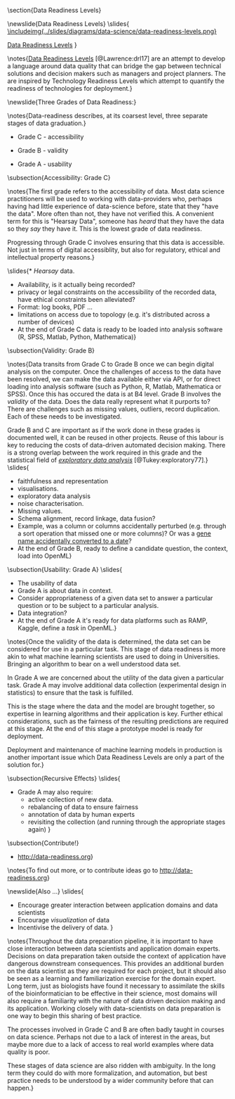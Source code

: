 \section{Data Readiness Levels}

\newslide{Data Readiness Levels}
\slides{
[\includeimg{../slides/diagrams/data-science/data-readiness-levels.png}](https://arxiv.org/pdf/1705.02245.pdf)

[Data Readiness Levels](http://inverseprobability.com/2017/01/12/data-readiness-levels)
}

\notes{[Data Readiness Levels](http://inverseprobability.com/2017/01/12/data-readiness-levels) [@Lawrence:drl17] are an attempt to develop a language around data quality that can bridge the gap between technical solutions and decision makers such as managers and project planners. The are inspired by Technology Readiness Levels which attempt to quantify the readiness of technologies for deployment.}

\newslide{Three Grades of Data Readiness:}

\notes{Data-readiness describes, at its coarsest level,  three separate stages of data graduation.}

* Grade C - accessibility

* Grade B - validity

* Grade A - usability

\subsection{Accessibility: Grade C}

\notes{The first grade refers to the accessibility of data. Most data science practitioners will be used to working with data-providers who, perhaps having had little experience of data-science before, state that they "have the data". More often than not, they have not verified this. A convenient term for this is "Hearsay Data", someone has *heard* that they have the data so they *say* they have it. This is the lowest grade of data readiness. 

Progressing through Grade C involves ensuring that this data is accessible. Not just in terms of digital accessiblity, but also for regulatory, ethical and intellectual property reasons.}

\slides{* *Hearsay* data.
* Availability, is it actually being recorded?
* privacy or legal constraints on the accessibility of the recorded data, have ethical constraints been alleviated?
* Format: log books, PDF ...
* limitations on access due to topology (e.g. it's distributed across a number of devices)
* At the end of Grade C data is ready to be loaded into analysis software (R, SPSS, Matlab, Python, Mathematica)}

\subsection{Validity: Grade B}

\notes{Data transits from Grade C to Grade B once we can begin digital analysis on the computer. Once the challenges of access to the data have been resolved, we can make the data available either via API, or for direct loading into analysis software (such as Python, R, Matlab, Mathematica or SPSS). Once this has occured the data is at B4 level. Grade B involves the *validity* of the data. Does the data really represent what it purports to? There are challenges such as missing values, outliers, record duplication. Each of these needs to be investigated. 

Grade B and C are important as if the work done in these grades is documented well, it can be reused in other projects. Reuse of this labour is key to reducing the costs of data-driven automated decision making. There is a strong overlap between the work required in this grade and the statistical field of [*exploratory data analysis*](https://en.wikipedia.org/wiki/Exploratory_data_analysis) [@Tukey:exploratory77].}
\slides{
* faithfulness and representation
* visualisations.
* exploratory data analysis
* noise characterisation.
* Missing values.
* Schema alignment, record linkage, data fusion? 
* Example, was a column or columns accidentally perturbed (e.g. through a sort operation that missed one or more columns)? Or was a [gene name accidentally converted to a date](http://bmcbioinformatics.biomedcentral.com/articles/10.1186/1471-2105-5-80)?
* At the end of Grade B, ready to define a candidate question, the
  context, load into OpenML}

\subsection{Usability: Grade A}
\slides{
* The usability of data
* Grade A is about data in context.
* Consider appropriateness of a given data set to answer a particular
question or to be subject to a particular analysis.
* Data integration?
* At the end of Grade A it's ready for data platforms such as RAMP, Kaggle, define a *task* in OpenML.}

\notes{Once the validity of the data is determined, the data set can be considered for use in a particular task. This stage of data readiness is more akin to what machine learning scientists are used to doing in Universities. Bringing an algorithm to bear on a well understood data set. 

In Grade A we are concerned about the utility of the data given a particular task. Grade A may involve additional data collection (experimental design in statistics) to ensure that the task is fulfilled.

This is the stage where the data and the model are brought together, so expertise in learning algorithms and their application is key. Further ethical considerations, such as the fairness of the resulting predictions are required at this stage. At the end of this stage a prototype model is ready for deployment.

Deployment and maintenance of machine learning models in production is another important issue which Data Readiness Levels are only a part of the solution for.}


\subsection{Recursive Effects}
\slides{
* Grade A may also require:
    * active collection of new data.
    * rebalancing of data to ensure fairness
	* annotation of data by human experts 
	* revisiting the collection (and running through the appropriate stages again)
}

\subsection{Contribute!}

* <http://data-readiness.org>}

\notes{To find out more, or to contribute ideas go to <http://data-readiness.org>}

\newslide{Also ...}
\slides{
* Encourage greater interaction between application domains and data scientists
* Encourage *visualization* of data
* Incentivise the delivery of data.
}

\notes{Throughout the data preparation pipeline, it is important to have close interaction between data scientists and application domain experts. Decisions on data preparation taken outside the context of application have dangerous downstream consequences. This provides an additional burden on the data scientist as they are required for each project, but it should also be seen as a learning and familiarization exercise for the domain expert. Long term, just as biologists have found it necessary to assimilate the skills of the bioinformatician to be effective in their science, most domains will also require a familiarity with the nature of data driven decision making and its application. Working closely with data-scientists on data preparation is one way to begin this sharing of best practice.

The processes involved in Grade C and B are often badly taught in courses on data science. Perhaps not due to a lack of interest in the areas, but maybe more due to a lack of access to real world examples where data quality is poor. 

These stages of data science are also ridden with ambiguity. In the long term they could do with more formalization, and automation, but best practice needs to be understood by a wider community before that can happen.}

